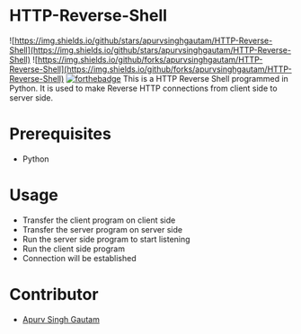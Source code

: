 # HTTP-Reverse-Shell

![https://img.shields.io/github/stars/apurvsinghgautam/HTTP-Reverse-Shell](https://img.shields.io/github/stars/apurvsinghgautam/HTTP-Reverse-Shell) ![https://img.shields.io/github/forks/apurvsinghgautam/HTTP-Reverse-Shell](https://img.shields.io/github/forks/apurvsinghgautam/HTTP-Reverse-Shell)
[![forthebadge](https://forthebadge.com/images/badges/made-with-python.svg)](https://forthebadge.com) 
This is a HTTP Reverse Shell programmed in Python. It is used to make Reverse HTTP connections from client side to server side.

# Prerequisites
- Python

# Usage
- Transfer the client program on client side
- Transfer the server program on server side
- Run the server side program to start listening
- Run the client side program
- Connection will be established

# Contributor
- [Apurv Singh Gautam](https://github.com/apurvsinghgautam)
